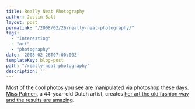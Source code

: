 ```yaml
---
title: Really Neat Photography
author: Justin Ball
layout: post
permalink: "/2008/02/26/really-neat-photography/"
tags:
  - "Interesting"
  - "art"
  - "photography"
date: '2008-02-26T07:00:00Z'
templateKey: blog-post
path: "/really-neat-photography"
description: ''
---
```


Most of the cool photos you see are manipulated via photoshop these days. [Miss Palmen][1], a 44-year-old Dutch artist, creates [her art the old fashion way and the results are amazing][2].

 [1]: http://www.desireepalmen.nl/
 [2]: http://www.dailymail.co.uk/pages/live/articles/news/news.html?in_article_id=517634&in_page_id=1770
